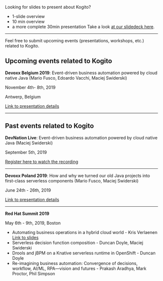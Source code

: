 Looking for slides to present about Kogito?
* 1-slide overview
* 10 min overview
* a more complete 30min presentation
Take a look [at our slidedeck here](https://docs.google.com/presentation/d/10pZD2Jnw0D2bkhzFkxL9aV3dS6pc_98-2VOmNx4pHsk).


***


Feel free to submit upcoming events (presentations, workshops, etc.) related to Kogito.

## Upcoming events related to Kogito

**Devoxx Belgium 2019**: Event-driven business automation powered by cloud native Java (Mario Fusco, Edoardo Vacchi, Maciej Swiderski)

November 4th- 8th, 2019

Antwerp, Belgium

[Link to presentation details](https://devoxx.be/talk/?id=44155)


***




## Past events related to Kogito

**DevNation Live**: Event-driven business automation powered by cloud native Java (Maciej Swiderski)

September 5th, 2019

[Register here to watch the recording](https://onlinexperiences.com/scripts/Server.nxp?LASCmd=AI:4;F:QS!10100&ShowUUID=F6F282B0-E20C-44C7-822C-90D1B7AFAE04)

***
**Devoxx Poland 2019**: How and why we turned our old Java projects into first-class serverless components (Mario Fusco, Maciej Swiderski)

June 24th - 26th, 2019

[Link to presentation details](https://cfp.devoxx.pl/talk/CIS-6188/How_and_why_we_turned_our_old_Java_projects_into_first-class_serverless_components)

***

**Red Hat Summit 2019**

May 6th - 9th, 2019, Boston

* Automating business operations in a hybrid cloud world - Kris Verlaenen 
[Link to slides](https://www.slideshare.net/krisverlaenen/summit-2019-submarine-initiative)
* Serverless decision function composition - Duncan Doyle, Maciej Swiderski
* Drools and jBPM on a Knative serverless runtime in OpenShift - Duncan Doyle
* Re-imagining business automation: Convergence of decisions, workflow, AI/ML, RPA—vision and futures - Prakash Aradhya, Mark Proctor, Phil Simpson